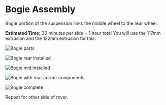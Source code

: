 # Bogie Assembly

Bogie portion of the suspension links the middle wheel to the rear wheel.

**Estimated Time:** 30 minutes per side = 1 hour total
You will use the 117mm extrusion and the 122mm extrusion for this.

![Bogie parts](images/Bogie01-Parts.jpg)

![Bogie rear installed](images/Bogie02-Rear.jpg)

![Bogie mid installed](images/Bogie03-Mid.jpg)

![Bogie with rear corner components](images/Bogie04-RearCorner.jpg)

![Bogie complete](images/Bogie05-Complete.jpg)

Repeat for other side of rover.
